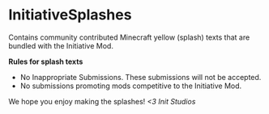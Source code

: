 # InitiativeSplashes
Contains community contributed Minecraft yellow (splash) texts that are bundled with the Initiative Mod.

**Rules for splash texts**
- No Inappropriate Submissions. These submissions will not be accepted.
- No submissions promoting mods competitive to the Initiative Mod.


We hope you enjoy making the splashes!
 *<3 Init Studios*
